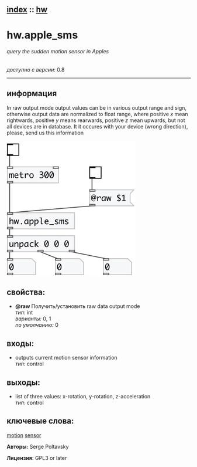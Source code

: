 [index](index.html) :: [hw](category_hw.html)
---

# hw.apple_sms

###### query the sudden motion sensor in Apples

*доступно с версии:* 0.8

---


## информация
In raw output mode output values can be in various output range and sign, otherwise output data are normalized to float range, where positive *x* mean rightwards, positive *y* means rearwards, positive *z* mean upwards, but not all devices are in database. It it occures with your device (wrong direction), please, send us this information


[![example](../examples/img/hw.apple_sms.jpg)](../examples/pd/hw.apple_sms.pd)







## свойства:

* **@raw** 
Получить/установить raw data output mode<br>
_тип:_ int<br>
_варианты:_ 0, 1<br>
_по умолчанию:_ 0<br>



## входы:

* outputs current motion sensor information<br>
_тип:_ control



## выходы:

* list of three values: x-rotation, y-rotation, z-acceleration<br>
_тип:_ control



## ключевые слова:

[motion](keywords/motion.html)
[sensor](keywords/sensor.html)






**Авторы:** Serge Poltavsky




**Лицензия:** GPL3 or later





